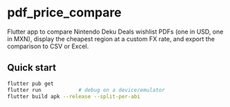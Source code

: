 # pdf_price_compare

Flutter app to compare Nintendo Deku Deals wishlist PDFs (one in USD, one in MXN), display the cheapest region at a custom FX rate, and export the comparison to CSV or Excel.

## Quick start

```bash
flutter pub get
flutter run            # debug on a device/emulator
flutter build apk --release --split-per-abi
```
